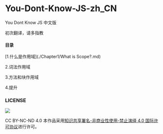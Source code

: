 # You-Dont-Know-JS-zh_CN
You Dont Know JS 中文版

初次翻译，请多指教



#### 目录

[1.什么是作用域](./Chapter1/What is Scope?.md)

2.词法作用域

3.方法和块作用域

4.提升








### LICENSE

[![](https://i.creativecommons.org/l/by-nc-nd/4.0/88x31.png)](http://creativecommons.org/licenses/by-nc-nd/4.0/)

CC BY-NC-ND 4.0
本作品采用[知识共享署名-非商业性使用-禁止演绎 4.0 国际许可协议](./LICENSE)进行许可。
